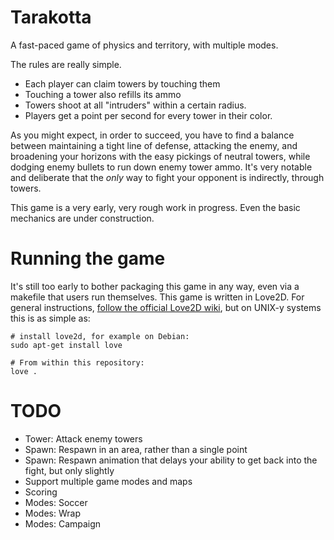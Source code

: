 Tarakotta
=========

A fast-paced game of physics and territory, with multiple modes.

The rules are really simple.

 * Each player can claim towers by touching them
 * Touching a tower also refills its ammo
 * Towers shoot at all "intruders" within a certain radius.
 * Players get a point per second for every tower in their color.

As you might expect, in order to succeed, you have to find a balance between maintaining a tight line of defense, attacking the enemy, and broadening your horizons with the easy pickings of neutral towers, while dodging enemy bullets to run down enemy tower ammo. It's very notable and deliberate that the *only* way to fight your opponent is indirectly, through towers.

This game is a very early, very rough work in progress. Even the basic mechanics are under construction.

Running the game
================

It's still too early to bother packaging this game in any way, even via a makefile that users run themselves. This game is written in Love2D. For general instructions, [follow the official Love2D wiki](https://love2d.org/wiki/Getting_Started), but on UNIX-y systems this is as simple as:

    # install love2d, for example on Debian:
    sudo apt-get install love

    # From within this repository:
    love .

TODO
====

 * Tower: Attack enemy towers
 * Spawn: Respawn in an area, rather than a single point
 * Spawn: Respawn animation that delays your ability to get back into the fight, but only slightly
 * Support multiple game modes and maps
 * Scoring
 * Modes: Soccer
 * Modes: Wrap
 * Modes: Campaign
